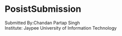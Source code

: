 # PosistSubmission

Submitted By:Chandan Partap Singh <br> Institute: Jaypee University of Information Technology
